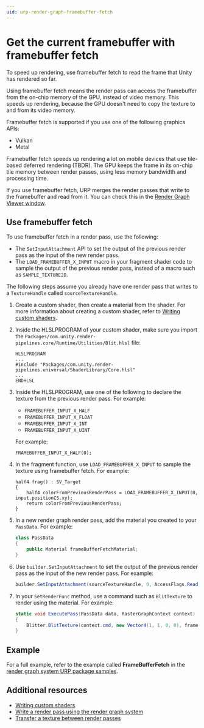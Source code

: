 ```yaml
---
uid: urp-render-graph-framebuffer-fetch
---
```

# Get the current framebuffer with framebuffer fetch

To speed up rendering, use framebuffer fetch to read the frame that Unity has rendered so far.

Using framebuffer fetch means the render pass can access the framebuffer from the on-chip memory of the GPU, instead of video memory. This speeds up rendering, because the GPU doesn't need to copy the texture to and from its video memory.

Framebuffer fetch is supported if you use one of the following graphics APIs:

- Vulkan
- Metal

Framebuffer fetch speeds up rendering a lot on mobile devices that use tile-based deferred rendering (TBDR). The GPU keeps the frame in its on-chip tile memory between render passes, using less memory bandwidth and processing time.

If you use framebuffer fetch, URP merges the render passes that write to the framebuffer and read from it. You can check this in the [Render Graph Viewer window](render-graph-viewer-reference.md).

## Use framebuffer fetch

To use framebuffer fetch in a render pass, use the following:

- The `SetInputAttachment` API to set the output of the previous render pass as the input of the new render pass.
- The `LOAD_FRAMEBUFFER_X_INPUT` macro in your fragment shader code to sample the output of the previous render pass, instead of a macro such as `SAMPLE_TEXTURE2D`.

The following steps assume you already have one render pass that writes to a `TextureHandle` called `sourceTextureHandle`.

1. Create a custom shader, then create a material from the shader. For more information about creating a custom shader, refer to [Writing custom shaders](writing-custom-shaders-urp.md).

2. Inside the HLSLPROGRAM of your custom shader, make sure you import the `Packages/com.unity.render-pipelines.core/Runtime/Utilities/Blit.hlsl` file:

    ```hlsl
    HLSLPROGRAM
    ...
    #include "Packages/com.unity.render-pipelines.universal/ShaderLibrary/Core.hlsl"
    ...
    ENDHLSL
    ```

3. Inside the HLSLPROGRAM, use one of the following to declare the texture from the previous render pass. For example:

    - `FRAMEBUFFER_INPUT_X_HALF`
    - `FRAMEBUFFER_INPUT_X_FLOAT`
    - `FRAMEBUFFER_INPUT_X_INT`
    - `FRAMEBUFFER_INPUT_X_UINT`

    For example:

    ```hlsl
    FRAMEBUFFER_INPUT_X_HALF(0);
    ```

4. In the fragment function, use `LOAD_FRAMEBUFFER_X_INPUT` to sample the texture using framebuffer fetch. For example:
    
    ```hlsl
    half4 frag() : SV_Target
    {
        half4 colorFromPreviousRenderPass = LOAD_FRAMEBUFFER_X_INPUT(0, input.positionCS.xy);
        return colorFromPreviousRenderPass;
    }
    ```

5. In a new render graph render pass, add the material you created to your `PassData`. For example:

    ```csharp
    class PassData
    {
        public Material frameBufferFetchMaterial;
    }
    ```

6. Use `builder.SetInputAttachment` to set the output of the previous render pass as the input of the new render pass. For example:

    ```csharp
    builder.SetInputAttachment(sourceTextureHandle, 0, AccessFlags.Read);
    ```

7. In your `SetRenderFunc` method, use a command such as `BlitTexture` to render using the material. For example:

    ```csharp
    static void ExecutePass(PassData data, RasterGraphContext context)
    {
        Blitter.BlitTexture(context.cmd, new Vector4(1, 1, 0, 0), frameBufferFetchMaterial, 1);
    }
    ```

## Example

For a full example, refer to the example called **FrameBufferFetch** in the [render graph system URP package samples](package-samples.md).

## Additional resources

- [Writing custom shaders](writing-custom-shaders-urp.md)
- [Write a render pass using the render graph system](render-graph-write-render-pass.md)
- [Transfer a texture between render passes](render-graph-pass-textures-between-passes.md)
